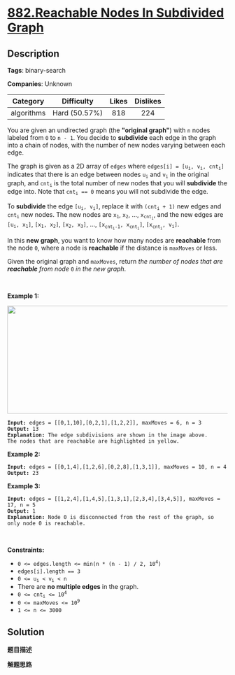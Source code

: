 # [882.Reachable Nodes In Subdivided Graph](https://leetcode.com/problems/reachable-nodes-in-subdivided-graph/description/)

## Description

**Tags**: binary-search

**Companies**: Unknown

| Category | Difficulty | Likes | Dislikes |
| :------: | :--------: | :---: | :------: |
| algorithms | Hard (50.57%) | 818 | 224 |

<p>You are given an undirected graph (the <strong>&quot;original graph&quot;</strong>) with <code>n</code> nodes labeled from <code>0</code> to <code>n - 1</code>. You decide to <strong>subdivide</strong> each edge in the graph into a chain of nodes, with the number of new nodes varying between each edge.</p>
<p>The graph is given as a 2D array of <code>edges</code> where <code>edges[i] = [u<sub>i</sub>, v<sub>i</sub>, cnt<sub>i</sub>]</code> indicates that there is an edge between nodes <code>u<sub>i</sub></code> and <code>v<sub>i</sub></code> in the original graph, and <code>cnt<sub>i</sub></code> is the total number of new nodes that you will <strong>subdivide</strong> the edge into. Note that <code>cnt<sub>i</sub> == 0</code> means you will not subdivide the edge.</p>
<p>To <strong>subdivide</strong> the edge <code>[u<sub>i</sub>, v<sub>i</sub>]</code>, replace it with <code>(cnt<sub>i</sub> + 1)</code> new edges and <code>cnt<sub>i</sub></code> new nodes. The new nodes are <code>x<sub>1</sub></code>, <code>x<sub>2</sub></code>, ..., <code>x<sub>cnt<sub>i</sub></sub></code>, and the new edges are <code>[u<sub>i</sub>, x<sub>1</sub>]</code>, <code>[x<sub>1</sub>, x<sub>2</sub>]</code>, <code>[x<sub>2</sub>, x<sub>3</sub>]</code>, ..., <code>[x<sub>cnt<sub>i</sub>-1</sub>, x<sub>cnt<sub>i</sub></sub>]</code>, <code>[x<sub>cnt<sub>i</sub></sub>, v<sub>i</sub>]</code>.</p>
<p>In this <strong>new graph</strong>, you want to know how many nodes are <strong>reachable</strong> from the node <code>0</code>, where a node is <strong>reachable</strong> if the distance is <code>maxMoves</code> or less.</p>
<p>Given the original graph and <code>maxMoves</code>, return <em>the number of nodes that are <strong>reachable</strong> from node </em><code>0</code><em> in the new graph</em>.</p>
<p>&nbsp;</p>
<p><strong class="example">Example 1:</strong></p>
<img alt="" src="https://s3-lc-upload.s3.amazonaws.com/uploads/2018/08/01/origfinal.png" style="width: 600px; height: 247px;" />
<pre><code><strong>Input:</strong> edges = [[0,1,10],[0,2,1],[1,2,2]], maxMoves = 6, n = 3
<strong>Output:</strong> 13
<strong>Explanation:</strong> The edge subdivisions are shown in the image above.
The nodes that are reachable are highlighted in yellow.</code></pre>
<p><strong class="example">Example 2:</strong></p>
<pre><code><strong>Input:</strong> edges = [[0,1,4],[1,2,6],[0,2,8],[1,3,1]], maxMoves = 10, n = 4
<strong>Output:</strong> 23</code></pre>
<p><strong class="example">Example 3:</strong></p>
<pre><code><strong>Input:</strong> edges = [[1,2,4],[1,4,5],[1,3,1],[2,3,4],[3,4,5]], maxMoves = 17, n = 5
<strong>Output:</strong> 1
<strong>Explanation:</strong> Node 0 is disconnected from the rest of the graph, so only node 0 is reachable.</code></pre>
<p>&nbsp;</p>
<p><strong>Constraints:</strong></p>
<ul>
  <li><code>0 &lt;= edges.length &lt;= min(n * (n - 1) / 2, 10<sup>4</sup>)</code></li>
  <li><code>edges[i].length == 3</code></li>
  <li><code>0 &lt;= u<sub>i</sub> &lt; v<sub>i</sub> &lt; n</code></li>
  <li>There are <strong>no multiple edges</strong> in the graph.</li>
  <li><code>0 &lt;= cnt<sub>i</sub> &lt;= 10<sup>4</sup></code></li>
  <li><code>0 &lt;= maxMoves &lt;= 10<sup>9</sup></code></li>
  <li><code>1 &lt;= n &lt;= 3000</code></li>
</ul>

## Solution

**题目描述**

**解题思路**
